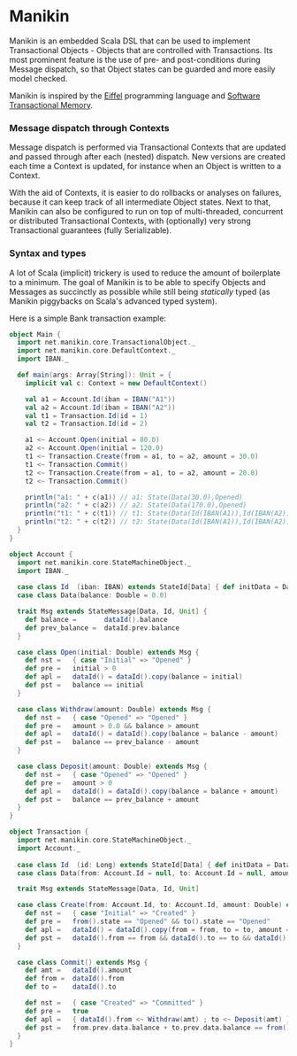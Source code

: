 # Manikin
Manikin is an embedded Scala DSL that can be used to implement Transactional Objects - Objects that are controlled with Transactions.
Its most prominent feature is the use of pre- and post-conditions during Message dispatch, so that Object states can be guarded and more easily model checked.

Manikin is inspired by the [Eiffel](https://www.eiffel.com) programming language and [Software Transactional Memory](https://en.wikipedia.org/wiki/Software_transactional_memory).

### Message dispatch through Contexts
Message dispatch is performed via Transactional Contexts that are updated and passed through after each (nested) dispatch.
New versions are created each time a Context is updated, for instance when an Object is written to a Context.

With the aid of Contexts, it is easier to do rollbacks or analyses on failures, because it can keep track of all intermediate Object states.
Next to that, Manikin can also be configured to run on top of multi-threaded, concurrent or distributed Transactional Contexts, with (optionally) very strong Transactional guarantees (fully Serializable).  
                                                           
### Syntax and types
A lot of Scala (implicit) trickery is used to reduce the amount of boilerplate to a minimum. 
The goal of Manikin is to be able to specify Objects and Messages as succinctly as possible while still being *statically* typed (as Manikin piggybacks on Scala's advanced typed system). 

Here is a simple Bank transaction example:
```scala
object Main {
  import net.manikin.core.TransactionalObject._
  import net.manikin.core.DefaultContext._
  import IBAN._

  def main(args: Array[String]): Unit = {
    implicit val c: Context = new DefaultContext()

    val a1 = Account.Id(iban = IBAN("A1"))
    val a2 = Account.Id(iban = IBAN("A2"))
    val t1 = Transaction.Id(id = 1)
    val t2 = Transaction.Id(id = 2)

    a1 <~ Account.Open(initial = 80.0)
    a2 <~ Account.Open(initial = 120.0)
    t1 <~ Transaction.Create(from = a1, to = a2, amount = 30.0)
    t1 <~ Transaction.Commit()
    t2 <~ Transaction.Create(from = a1, to = a2, amount = 20.0)
    t2 <~ Transaction.Commit()

    println("a1: " + c(a1)) // a1: State(Data(30.0),Opened)
    println("a2: " + c(a2)) // a2: State(Data(170.0),Opened)
    println("t1: " + c(t1)) // t1: State(Data(Id(IBAN(A1)),Id(IBAN(A2)),30.0),Committed)
    println("t2: " + c(t2)) // t2: State(Data(Id(IBAN(A1)),Id(IBAN(A2)),20.0),Committed)
  }
}
```
```scala
object Account {
  import net.manikin.core.StateMachineObject._
  import IBAN._
  
  case class Id  (iban: IBAN) extends StateId[Data] { def initData = Data() }
  case class Data(balance: Double = 0.0)

  trait Msg extends StateMessage[Data, Id, Unit] {
    def balance =       dataId().balance
    def prev_balance =  dataId.prev.balance
  }

  case class Open(initial: Double) extends Msg {
    def nst =   { case "Initial" => "Opened" }
    def pre =   initial > 0
    def apl =   dataId() = dataId().copy(balance = initial)
    def pst =   balance == initial
  }

  case class Withdraw(amount: Double) extends Msg {
    def nst =   { case "Opened" => "Opened" }
    def pre =   amount > 0.0 && balance > amount
    def apl =   dataId() = dataId().copy(balance = balance - amount)
    def pst =   balance == prev_balance - amount
  }

  case class Deposit(amount: Double) extends Msg {
    def nst =   { case "Opened" => "Opened" }
    def pre =   amount > 0
    def apl =   dataId() = dataId().copy(balance = balance + amount)
    def pst =   balance == prev_balance + amount
  }
}
```
```scala
object Transaction {
  import net.manikin.core.StateMachineObject._
  import Account._
  
  case class Id  (id: Long) extends StateId[Data] { def initData = Data() }
  case class Data(from: Account.Id = null, to: Account.Id = null, amount: Double = 0.0)

  trait Msg extends StateMessage[Data, Id, Unit]

  case class Create(from: Account.Id, to: Account.Id, amount: Double) extends Msg {
    def nst =   { case "Initial" => "Created" }
    def pre =   from().state == "Opened" && to().state == "Opened"
    def apl =   dataId() = dataId().copy(from = from, to = to, amount = amount)
    def pst =   dataId().from == from && dataId().to == to && dataId().amount == amount
  }

  case class Commit() extends Msg {
    def amt =   dataId().amount
    def from =  dataId().from
    def to =    dataId().to

    def nst =   { case "Created" => "Committed" }
    def pre =   true
    def apl =   { dataId().from <~ Withdraw(amt) ; to <~ Deposit(amt) }
    def pst =   from.prev.data.balance + to.prev.data.balance == from().data.balance + to().data.balance
  }        
}
``` 
